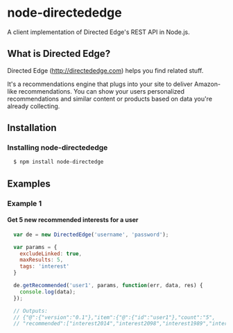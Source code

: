 # node-directededge

A client implementation of Directed Edge's REST API in Node.js. 

## What is Directed Edge?
Directed Edge (http://directededge.com) helps you find related stuff.

It's a recommendations engine that plugs into your site to deliver Amazon-like recommendations. You can show your users personalized recommendations and similar content or products based on data you're already collecting.

## Installation

### Installing node-directededge
``` bash
  $ npm install node-directedge
```

## Examples

### Example 1

#### Get 5 new recommended interests for a user

``` javascript
  var de = new DirectedEdge('username', 'password');

  var params = {
  	excludeLinked: true,
  	maxResults: 5,
  	tags: 'interest'
  }

  de.getRecommended('user1', params, function(err, data, res) {
  	console.log(data);
  });

  // Outputs:
  // {"@":{"version":"0.1"},"item":{"@":{"id":"user1"},"count":"5",
  // "recommended":["interest2014","interest2098","interest1989","interest1932","interest1977"]}}
```  